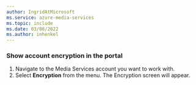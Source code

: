 ```yaml
---
author: IngridAtMicrosoft
ms.service: azure-media-services
ms.topic: include
ms.date: 03/08/2022
ms.author: inhenkel
---
```


### Show account encryption in the portal

1. Navigate to the Media Services account you want to work with.
1. Select **Encryption** from the menu. The Encryption screen will appear.
